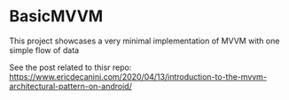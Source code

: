 # BasicMVVM

This project showcases a very minimal implementation of MVVM with one simple flow of data

See the post related to thisr repo:
https://www.ericdecanini.com/2020/04/13/introduction-to-the-mvvm-architectural-pattern-on-android/
